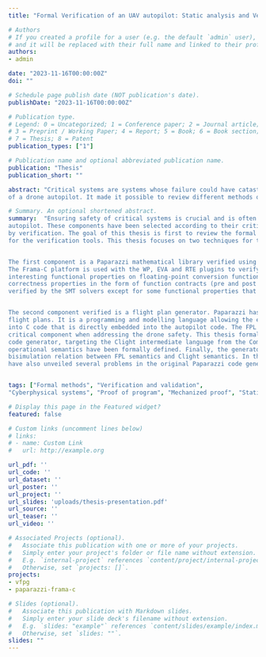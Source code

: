 ```yaml
---
title: "Formal Verification of an UAV autopilot: Static analysis and Verified Code Generation"

# Authors
# If you created a profile for a user (e.g. the default `admin` user), write the username (folder name) here 
# and it will be replaced with their full name and linked to their profile.
authors:
- admin

date: "2023-11-16T00:00:00Z"
doi: ""

# Schedule page publish date (NOT publication's date).
publishDate: "2023-11-16T00:00:00Z"

# Publication type.
# Legend: 0 = Uncategorized; 1 = Conference paper; 2 = Journal article;
# 3 = Preprint / Working Paper; 4 = Report; 5 = Book; 6 = Book section;
# 7 = Thesis; 8 = Patent
publication_types: ["1"]

# Publication name and optional abbreviated publication name.
publication: "Thesis"
publication_short: ""

abstract: "Critical systems are systems whose failure could have catastrophic consequences, such as the destruction of expensive equipment or the death of people. These systems are found in the automotive, medical and drone autopilot systems. It is essential to ensure that these systems do not present a risk of failure. Formal methods are powerful verification techniques for obtaining strong guarantees on such systems, even if it is generally not possible to formally verify the entire system. This thesis deals with the formal verification of certain critical software components
of a drone autopilot. It made it possible to review different methods of verification and proof of programs that can be applied to such software and use them on a case study, the Paparazzi autopilot developed at ENAC."

# Summary. An optional shortened abstract.
summary:  "Ensuring safety of critical systems is crucial and is often attained by extensive testing of the system. Formal methods are now commonly accepted as powerful tools to obtain guarantees on such systems, even if it is generally not possible to formally prove the safety and correctness of the whole system. This thesis deals with the formal verification of some software components of an
autopilot. These components have been selected according to their criticality and should therefore be correct by construction and/or
by verification. The goal of this thesis is first to review the formal verification and program proof methods that can be applied to such software in order to apply them on these components of the Paparazzi autopilot developed at ENAC. This thesis also aims to see if the analysis process using such techniques and associated tools can be applied on projects that already exist and are not designed
for the verification tools. This thesis focuses on two techniques for the verification of two specific components of Paparazzi.


The first component is a Paparazzi mathematical library verified using the Frama-C platform. This library provides different UAV state representations and associated conversion functions that are used by the drone control system in order to take flight decisions.
The Frama-C platform is used with the WP, EVA and RTE plugins to verify the absence of runtime errors in the library and some
interesting functional properties on floating-point conversion functions. This verification work required the specification of the
correctness properties in the form of function contracts (pre and post condition). The majority of the contracts were automatically
verified by the SMT solvers except for some functional properties that must be manually helped using the Coq proof assistant.


The second component verified is a flight plan generator. Paparazzi has a domain specific language called FPL, used to specify
flight plans. It is a programming and modelling language allowing the expression of complex missions. FPL missions are compiled
into C code that is directly embedded into the autopilot code. The FPL to C code generator, currently written in OCaml, is therefore a
critical component when addressing the drone safety. This thesis formally verifies the FPL compilation process. First, three-pass
code generator, targeting the Clight intermediate language from the CompCert suite has been developed in Coq. Then, an
operational semantics have been formally defined. Finally, the generator has been formally verified by manually proving a
bisimulation relation between FPL semantics and Clight semantics. In the course of the formalization and verification process, we
have also unveiled several problems in the original Paparazzi code generator."


tags: ["Formal methods", "Verification and validation",
"Cyberphysical systems", "Proof of program", "Mechanized proof", "Static analysis"]

# Display this page in the Featured widget?
featured: false

# Custom links (uncomment lines below)
# links:
# - name: Custom Link
#   url: http://example.org

url_pdf: ''
url_code: ''
url_dataset: ''
url_poster: ''
url_project: ''
url_slides: 'uploads/thesis-presentation.pdf'
url_source: ''
url_teaser: ''
url_video: ''

# Associated Projects (optional).
#   Associate this publication with one or more of your projects.
#   Simply enter your project's folder or file name without extension.
#   E.g. `internal-project` references `content/project/internal-project/index.md`.
#   Otherwise, set `projects: []`.
projects:
- vfpg
- paparazzi-frama-c

# Slides (optional).
#   Associate this publication with Markdown slides.
#   Simply enter your slide deck's filename without extension.
#   E.g. `slides: "example"` references `content/slides/example/index.md`.
#   Otherwise, set `slides: ""`.
slides: ""
---
```


<!-- {{% callout note %}}
Click the *Cite* button above to demo the feature to enable visitors to import publication metadata into their reference management software.
{{% /callout %}}

{{% callout note %}}
Create your slides in Markdown - click the *Slides* button to check out the example.
{{% /callout %}}

Supplementary notes can be added here, including [code, math, and images](https://wowchemy.com/docs/writing-markdown-latex/). -->
